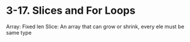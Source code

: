 # 3-17. Slices and For Loops

Array: Fixed len
Slice: An array that can grow or shrink, every ele must be same type
